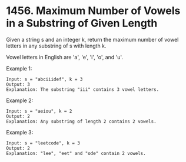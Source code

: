 # 1456. Maximum Number of Vowels in a Substring of Given Length

Given a string s and an integer k, return the maximum number of vowel letters in any substring of s with length k.

Vowel letters in English are 'a', 'e', 'i', 'o', and 'u'.

Example 1:
```
Input: s = "abciiidef", k = 3
Output: 3
Explanation: The substring "iii" contains 3 vowel letters.
```
Example 2:
```
Input: s = "aeiou", k = 2
Output: 2
Explanation: Any substring of length 2 contains 2 vowels.
```
Example 3:
```
Input: s = "leetcode", k = 3
Output: 2
Explanation: "lee", "eet" and "ode" contain 2 vowels.
```
